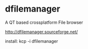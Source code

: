 # dfilemanager
A QT based crossplatform File browser


http://dfilemanager.sourceforge.net/


install: kcp -i dfilemanager
